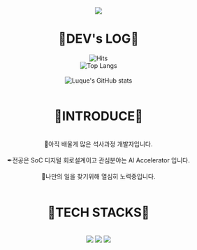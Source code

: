 <div align=center>
<img src="https://capsule-render.vercel.app/api?type=waving&color=gradient&height=250&section=header&text=Welcome%20to%20Luque's%20GitHub%20👋&animation=twinkling&fontSize=35&fontAlignY=40&fontAlign=50" />


 
<div align=center><h1>🌌DEV's LOG🌌</h1></div>


![Hits](https://hits.seeyoufarm.com/api/count/incr/badge.svg?url=https%3A%2F%2Fgithub.com%2FLuque4503%2FLuque4503&count_bg=%230CA678&title_bg=%23515353&icon=snapcraft.svg&icon_color=%23F9F6F6&title=welcome+Luque&edge_flat=false)
<br>
![Top Langs](https://github-readme-stats.vercel.app/api/top-langs/?username=Luque4503&layout=donut-vertical&theme=tokyonight)
<br>
<br>
![Luque's GitHub stats](https://github-readme-stats.vercel.app/api?username=Luque4503&include_all_commits=true&theme=tokyonight&hide_border=true&count_private=true)
<br>
<br>
<div align=center><h1>📢INTRODUCE📢</h1></div>
<br>
📃아직 배울게 많은 석사과정 개발자입니다.
<br>
<br>
✒전공은 SoC 디지털 회로설계이고 관심분야는 AI Accelerator 입니다.
<br>
<br>
📌나만의 일을 찾기위해 열심히 노력중입니다.
<br>
<br>

<div align=center><h1>📕TECH STACKS📕</h1></div>
<br>
 <img src="https://img.shields.io/badge/linux-FCC624?style=for-the-badge&logo=linux&logoColor=black">
 <img src="https://img.shields.io/badge/C-A8B9CC?style=for-the-badge&logo=C&logoColor=black"/>
 <img src="https://img.shields.io/badge/Python-3766AB?style=for-the-badge&logo=Python&logoColor=white"/></a>


